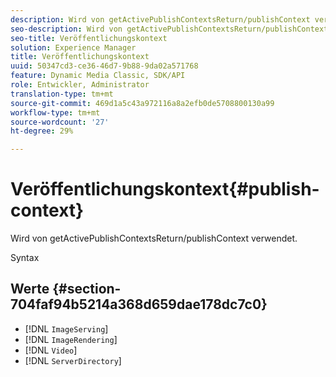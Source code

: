 ```yaml
---
description: Wird von getActivePublishContextsReturn/publishContext verwendet.
seo-description: Wird von getActivePublishContextsReturn/publishContext verwendet.
seo-title: Veröffentlichungskontext
solution: Experience Manager
title: Veröffentlichungskontext
uuid: 50347cd3-ce36-46d7-9b88-9da02a571768
feature: Dynamic Media Classic, SDK/API
role: Entwickler, Administrator
translation-type: tm+mt
source-git-commit: 469d1a5c43a972116a8a2efb0de5708800130a99
workflow-type: tm+mt
source-wordcount: '27'
ht-degree: 29%

---
```



# Veröffentlichungskontext{#publish-context}

Wird von getActivePublishContextsReturn/publishContext verwendet.

Syntax

## Werte {#section-704faf94b5214a368d659dae178dc7c0}

* [!DNL `ImageServing`]
* [!DNL `ImageRendering`]
* [!DNL `Video`]
* [!DNL `ServerDirectory`]


